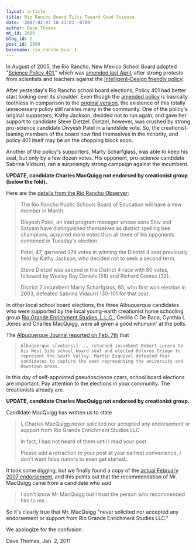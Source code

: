 ```yaml
---
layout: article
title: Rio Rancho Board Tilts Toward Good Science
date: '2007-02-07 18:43:01 -0700'
author: Dave Thomas
mt_id: 2669
blog_id: 2
post_id: 2669
basename: rio_rancho_boar_1
---
```

In August of 2005, the Rio Rancho, New Mexico School Board adopted "[Science Policy 401](http://www.nmsr.org/riorncho.htm)," which was [amended last April](http://www.pandasthumb.org/archives/2006/04/rio_rancho_poli.html), after strong protests from scientists and teachers against the [Intelligent-Design friendly policy](http://www.nmsr.org/401.htm).

After yesterday's Rio Rancho school board elections, Policy 401 had better start looking over its shoulder.  Even though the [amended policy](http://www.rrps.net/Board/Policies/401.htm) is basically toothless in comparison to the [original version](http://www.nmsr.org/401.htm), the existence of this totally unnecessary policy still rankles many in the community. One of the policy's original supporters, Kathy Jackson, decided not to run again, and gave her support to candidate Steve Dietzel. Dietzel, however, was crushed by strong pro-science candidate Divyesh Patel in a landslide vote.  So, the creationist-leaning members of the board now find themselves in the minority, and policy 401 itself may be on the chopping block soon.

Another of the policy's supporters, Marty Scharfglass, was able to keep his seat, but only by a few dozen votes.  His opponent, pro-science candidate Sabrina Vidaurri, ran a surprisingly strong campaign against the incumbent.

**UPDATE, candidate Charles MacQuigg not endorsed by creationist group (below the fold).**

Here are the [details from the Rio Rancho Observer](http://www.observer-online.com/articles/2007/02/07/news/story1.txt): 


>  The Rio Rancho Public Schools Board of Education will have a new member in March.
> 
> Divyesh Patel, an Intel program manager whose sons Shiv and Satyam have distinguished themselves as district spelling bee champions, acquired more votes than all three of his opponents combined in Tuesday's election.
> 
> Patel, 47, garnered 274 votes in winning the District 4 seat previously held by Kathy Jackson, who decided not to seek a second term.
> 
> Steve Dietzel was second in the District 4 race with 80 votes, followed by Wesley Ray Daniels (58) and Richard Gomez (32).
> 
> District 2 incumbent Marty Scharfglass, 65, who first won election in 2003, defeated Sabrina Vidaurri 130-101 for that seat.

In other local school board elections, the three Albuquerque candidates who were supported by the local young-earth creationist home schooling group [Rio Grande Enrichment Studies, L.L.C.](http://www.rges.cc/news/070202.htm), Cecilia C De Baca, Cynthia L Jones and Charles MacQuigg, were all given a good whumpin' at the polls. 

The [Albuquerque Journal reported on Feb. 7th](http://www.abqjournal.com/news/metro/536329metro02-07-07.htm) that 


>     Albuquerque \[voters\] ... returned incumbent Robert Lucero to his West Side school board seat and elected Dolores Griego to represent the South Valley. Martin Esquivel defeated four candidates to capture the seat representing the university and Downtown areas.

In this day of self-appointed pseudoscience czars, school board elections are important.  Pay attention to the elections in your community.  The creationists already are.

**UPDATE, candidate Charles MacQuigg not endorsed by creationist group.**

Candidate MacQuigg has written us to state 


> I, Charles MacQuigg never solicited nor accepted any endorsement or
> support from Rio Grande Enrichment Studies LLC.
> 
> In fact,  I had not heard of them until I read your post.
> 
> Please add a retraction to your post at your earliest convenience, I
> don't want false rumors to even get started..

It took some digging, but we finally found a copy of the [actual February 2007 endorsement](http://cinews.nmsciencefoundation.org/070202.htm), and this points out that the recommendation of Mr. MacQuigg came from a candidate who said


> I don't know Mr MacQuigg but I trust the person who recommended him to me.

So it's clearly true that Mr. MacQuigg "never solicited nor accepted any endorsement or
support from Rio Grande Enrichment Studies LLC."

We apologize for the confusion.

Dave Thomas, Jan. 2, 2011
